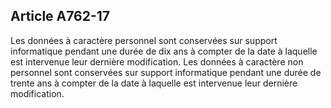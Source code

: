 Article A762-17
----
Les données à caractère personnel sont conservées sur support informatique
pendant une durée de dix ans à compter de la date à laquelle est intervenue leur
dernière modification. Les données à caractère non personnel sont conservées sur
support informatique pendant une durée de trente ans à compter de la date à
laquelle est intervenue leur dernière modification.
